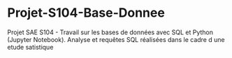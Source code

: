 # Projet-S104-Base-Donnee
Projet SAE S104 - Travail sur les bases de données avec SQL et Python (Jupyter Notebook). Analyse et requêtes SQL réalisées dans le cadre d une etude satistique 
